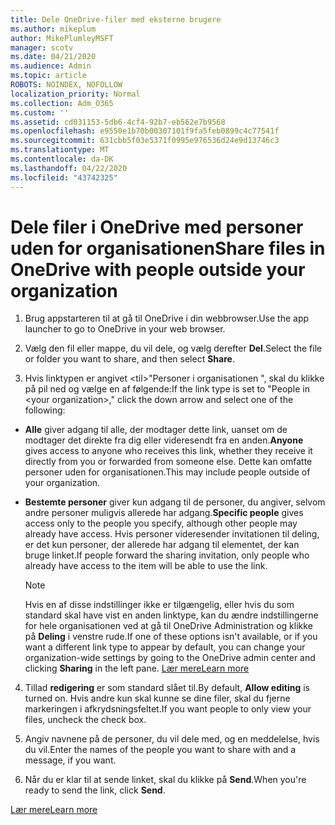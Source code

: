 ```yaml
---
title: Dele OneDrive-filer med eksterne brugere
ms.author: mikeplum
author: MikePlumleyMSFT
manager: scotv
ms.date: 04/21/2020
ms.audience: Admin
ms.topic: article
ROBOTS: NOINDEX, NOFOLLOW
localization_priority: Normal
ms.collection: Adm_O365
ms.custom: ''
ms.assetid: cd031153-5db6-4cf4-92b7-eb562e7b9568
ms.openlocfilehash: e9550e1b70b00307101f9fa5feb0899c4c77541f
ms.sourcegitcommit: 631cbb5f03e5371f0995e976536d24e9d13746c3
ms.translationtype: MT
ms.contentlocale: da-DK
ms.lasthandoff: 04/22/2020
ms.locfileid: "43742325"
---
```

# <a name="share-files-in-onedrive-with-people-outside-your-organization"></a><span data-ttu-id="2eb83-102">Dele filer i OneDrive med personer uden for organisationen</span><span class="sxs-lookup"><span data-stu-id="2eb83-102">Share files in OneDrive with people outside your organization</span></span>

1. <span data-ttu-id="2eb83-103">Brug appstarteren til at gå til OneDrive i din webbrowser.</span><span class="sxs-lookup"><span data-stu-id="2eb83-103">Use the app launcher to go to OneDrive in your web browser.</span></span> 
    
2. <span data-ttu-id="2eb83-104">Vælg den fil eller mappe, du vil dele, og vælg derefter **Del**.</span><span class="sxs-lookup"><span data-stu-id="2eb83-104">Select the file or folder you want to share, and then select **Share**.</span></span> 
    
3. <span data-ttu-id="2eb83-105">Hvis linktypen er angivet \<til\>"Personer i organisationen ", skal du klikke på pil ned og vælge en af følgende:</span><span class="sxs-lookup"><span data-stu-id="2eb83-105">If the link type is set to "People in \<your organization\>," click the down arrow and select one of the following:</span></span> 
    
  - <span data-ttu-id="2eb83-106">**Alle** giver adgang til alle, der modtager dette link, uanset om de modtager det direkte fra dig eller videresendt fra en anden.</span><span class="sxs-lookup"><span data-stu-id="2eb83-106">**Anyone** gives access to anyone who receives this link, whether they receive it directly from you or forwarded from someone else.</span></span> <span data-ttu-id="2eb83-107">Dette kan omfatte personer uden for organisationen.</span><span class="sxs-lookup"><span data-stu-id="2eb83-107">This may include people outside of your organization.</span></span> 
    
  - <span data-ttu-id="2eb83-108">**Bestemte personer** giver kun adgang til de personer, du angiver, selvom andre personer muligvis allerede har adgang.</span><span class="sxs-lookup"><span data-stu-id="2eb83-108">**Specific people** gives access only to the people you specify, although other people may already have access.</span></span> <span data-ttu-id="2eb83-109">Hvis personer videresender invitationen til deling, er det kun personer, der allerede har adgang til elementet, der kan bruge linket.</span><span class="sxs-lookup"><span data-stu-id="2eb83-109">If people forward the sharing invitation, only people who already have access to the item will be able to use the link.</span></span> 
    
    > [!NOTE]
    > <span data-ttu-id="2eb83-110">Hvis en af disse indstillinger ikke er tilgængelig, eller hvis du som standard skal have vist en anden linktype, kan du ændre indstillingerne for hele organisationen ved at gå til OneDrive Administration og klikke på **Deling** i venstre rude.</span><span class="sxs-lookup"><span data-stu-id="2eb83-110">If one of these options isn't available, or if you want a different link type to appear by default, you can change your organization-wide settings by going to the OneDrive admin center and clicking **Sharing** in the left pane.</span></span> [<span data-ttu-id="2eb83-111">Lær mere</span><span class="sxs-lookup"><span data-stu-id="2eb83-111">Learn more</span></span>](https://go.microsoft.com/fwlink/?linkid=871961)
  
4. <span data-ttu-id="2eb83-112">Tillad **redigering** er som standard slået til.</span><span class="sxs-lookup"><span data-stu-id="2eb83-112">By default, **Allow editing** is turned on.</span></span> <span data-ttu-id="2eb83-113">Hvis andre kun skal kunne se dine filer, skal du fjerne markeringen i afkrydsningsfeltet.</span><span class="sxs-lookup"><span data-stu-id="2eb83-113">If you want people to only view your files, uncheck the check box.</span></span> 
    
5. <span data-ttu-id="2eb83-114">Angiv navnene på de personer, du vil dele med, og en meddelelse, hvis du vil.</span><span class="sxs-lookup"><span data-stu-id="2eb83-114">Enter the names of the people you want to share with and a message, if you want.</span></span>
    
6. <span data-ttu-id="2eb83-115">Når du er klar til at sende linket, skal du klikke på **Send**.</span><span class="sxs-lookup"><span data-stu-id="2eb83-115">When you're ready to send the link, click **Send**.</span></span> 
    
[<span data-ttu-id="2eb83-116">Lær mere</span><span class="sxs-lookup"><span data-stu-id="2eb83-116">Learn more</span></span>](https://go.microsoft.com/fwlink/?linkid=871861)
  

